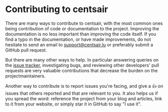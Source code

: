 
Contributing to centsair
============================

There are many ways to contribute to centsair, with the most common ones
being contribution of code or documentation to the project. Improving the
documentation is no less important than improving the code itself. If you
find a typo in the documentation, or have made improvements, do not hesitate to
send an email to support@centsair.lu or preferably submit a GitHub pull request.

But there are many other ways to help. In particular answering queries on the
[issue tracker](https://github.com/cavrilionis/centsair/issues), investigating
bugs, and reviewing other developers' pull requests are very valuable 
contributions that decrease the burden on the projectmaintainers.

Another way to contribute is to report issues you're facing, and give a 👍 on 
issues that others reported and that are relevant to you. It also helps
us if you spread the word: reference the project from your blog and articles,
link to it from your website, or simply star it in GitHub to say "I use it".
